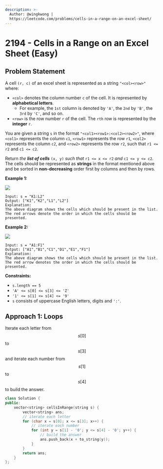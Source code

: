 ```yaml
---
description: >-
  Author: @wingkwong |
  https://leetcode.com/problems/cells-in-a-range-on-an-excel-sheet/
---
```


# 2194 - Cells in a Range on an Excel Sheet (Easy)

## Problem Statement

A cell `(r, c)` of an excel sheet is represented as a string `"<col><row>"` where:

* `<col>` denotes the column number `c` of the cell. It is represented by **alphabetical letters**.
  * For example, the `1st` column is denoted by `'A'`, the `2nd` by `'B'`, the `3rd` by `'C'`, and so on.
* `<row>` is the row number `r` of the cell. The `rth` row is represented by the **integer** `r`.

You are given a string `s` in the format `"<col1><row1>:<col2><row2>"`, where `<col1>` represents the column `c1`, `<row1>` represents the row `r1`, `<col2>` represents the column `c2`, and `<row2>` represents the row `r2`, such that `r1 <= r2` and `c1 <= c2`.

Return _the **list of cells**_ `(x, y)` _such that_ `r1 <= x <= r2` _and_ `c1 <= y <= c2`. The cells should be represented as **strings** in the format mentioned above and be sorted in **non-decreasing** order first by columns and then by rows.

&#x20;

**Example 1:**

![](https://assets.leetcode.com/uploads/2022/02/08/ex1drawio.png)

```
Input: s = "K1:L2"
Output: ["K1","K2","L1","L2"]
Explanation:
The above diagram shows the cells which should be present in the list.
The red arrows denote the order in which the cells should be presented.
```

**Example 2:**

![](https://assets.leetcode.com/uploads/2022/02/09/exam2drawio.png)

```
Input: s = "A1:F1"
Output: ["A1","B1","C1","D1","E1","F1"]
Explanation:
The above diagram shows the cells which should be present in the list.
The red arrow denotes the order in which the cells should be presented.
```

&#x20;

**Constraints:**

* `s.length == 5`
* `'A' <= s[0] <= s[3] <= 'Z'`
* `'1' <= s[1] <= s[4] <= '9'`
* `s` consists of uppercase English letters, digits and `':'`.

## Approach 1: Loops

Iterate each letter from $$s[0]$$ to $$s[3]$$ and iterate each number from $$s[1]$$ to $$s[4]$$ to build the answer.

```cpp
class Solution {
public:
    vector<string> cellsInRange(string s) {
        vector<string> ans;
        // iterate each letter
        for (char x = s[0]; x <= s[3]; x++) {
            // iterate each number
            for (int y = s[1] - '0'; y <= s[4] - '0'; y++) {
                // build the answer
                ans.push_back(x + to_string(y));
            }
        }
        return ans;
    }
};
```
